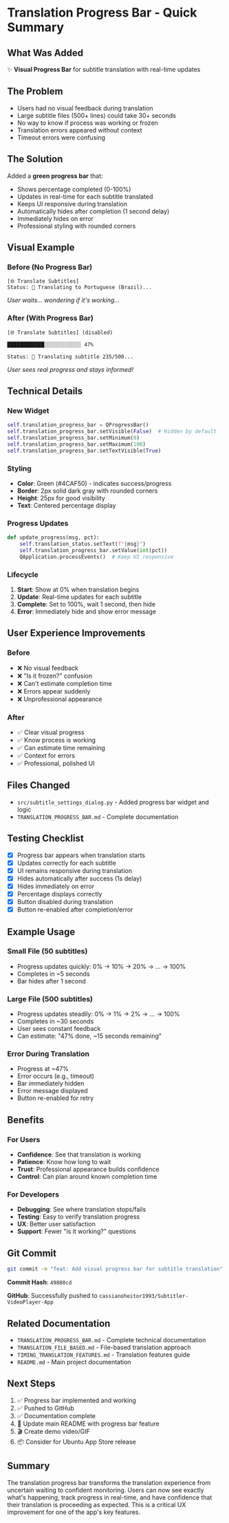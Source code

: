 # Translation Progress Bar - Quick Summary

## What Was Added
✨ **Visual Progress Bar** for subtitle translation with real-time updates

## The Problem
- Users had no visual feedback during translation
- Large subtitle files (500+ lines) could take 30+ seconds
- No way to know if process was working or frozen
- Translation errors appeared without context
- Timeout errors were confusing

## The Solution
Added a **green progress bar** that:
- Shows percentage completed (0-100%)
- Updates in real-time for each subtitle translated
- Keeps UI responsive during translation
- Automatically hides after completion (1 second delay)
- Immediately hides on error
- Professional styling with rounded corners

## Visual Example

### Before (No Progress Bar)
```
[🌐 Translate Subtitles]
Status: 🔄 Translating to Portuguese (Brazil)...
```
*User waits... wondering if it's working...*

### After (With Progress Bar)
```
[🌐 Translate Subtitles] (disabled)

████████████░░░░░░░░░░░░ 47%

Status: 🔄 Translating subtitle 235/500...
```
*User sees real progress and stays informed!*

## Technical Details

### New Widget
```python
self.translation_progress_bar = QProgressBar()
self.translation_progress_bar.setVisible(False)  # Hidden by default
self.translation_progress_bar.setMinimum(0)
self.translation_progress_bar.setMaximum(100)
self.translation_progress_bar.setTextVisible(True)
```

### Styling
- **Color**: Green (#4CAF50) - indicates success/progress
- **Border**: 2px solid dark gray with rounded corners
- **Height**: 25px for good visibility
- **Text**: Centered percentage display

### Progress Updates
```python
def update_progress(msg, pct):
    self.translation_status.setText(f"{msg}")
    self.translation_progress_bar.setValue(int(pct))
    QApplication.processEvents()  # Keep UI responsive
```

### Lifecycle
1. **Start**: Show at 0% when translation begins
2. **Update**: Real-time updates for each subtitle
3. **Complete**: Set to 100%, wait 1 second, then hide
4. **Error**: Immediately hide and show error message

## User Experience Improvements

### Before
- ❌ No visual feedback
- ❌ "Is it frozen?" confusion
- ❌ Can't estimate completion time
- ❌ Errors appear suddenly
- ❌ Unprofessional appearance

### After
- ✅ Clear visual progress
- ✅ Know process is working
- ✅ Can estimate time remaining
- ✅ Context for errors
- ✅ Professional, polished UI

## Files Changed
- `src/subtitle_settings_dialog.py` - Added progress bar widget and logic
- `TRANSLATION_PROGRESS_BAR.md` - Complete documentation

## Testing Checklist
- [x] Progress bar appears when translation starts
- [x] Updates correctly for each subtitle
- [x] UI remains responsive during translation
- [x] Hides automatically after success (1s delay)
- [x] Hides immediately on error
- [x] Percentage displays correctly
- [x] Button disabled during translation
- [x] Button re-enabled after completion/error

## Example Usage

### Small File (50 subtitles)
- Progress updates quickly: 0% → 10% → 20% → ... → 100%
- Completes in ~5 seconds
- Bar hides after 1 second

### Large File (500 subtitles)
- Progress updates steadily: 0% → 1% → 2% → ... → 100%
- Completes in ~30 seconds
- User sees constant feedback
- Can estimate: "47% done, ~15 seconds remaining"

### Error During Translation
- Progress at ~47%
- Error occurs (e.g., timeout)
- Bar immediately hidden
- Error message displayed
- Button re-enabled for retry

## Benefits

### For Users
- **Confidence**: See that translation is working
- **Patience**: Know how long to wait
- **Trust**: Professional appearance builds confidence
- **Control**: Can plan around known completion time

### For Developers
- **Debugging**: See where translation stops/fails
- **Testing**: Easy to verify translation progress
- **UX**: Better user satisfaction
- **Support**: Fewer "is it working?" questions

## Git Commit
```bash
git commit -m "feat: Add visual progress bar for subtitle translation"
```

**Commit Hash**: `49800cd`

**GitHub**: Successfully pushed to `cassianoheitor1993/Subtitler-VideoPlayer-App`

## Related Documentation
- `TRANSLATION_PROGRESS_BAR.md` - Complete technical documentation
- `TRANSLATION_FILE_BASED.md` - File-based translation approach
- `TIMING_TRANSLATION_FEATURES.md` - Translation features guide
- `README.md` - Main project documentation

## Next Steps
1. ✅ Progress bar implemented and working
2. ✅ Pushed to GitHub
3. ✅ Documentation complete
4. 📝 Update main README with progress bar feature
5. 🎬 Create demo video/GIF
6. 📦 Consider for Ubuntu App Store release

## Summary
The translation progress bar transforms the translation experience from uncertain waiting to confident monitoring. Users can now see exactly what's happening, track progress in real-time, and have confidence that their translation is proceeding as expected. This is a critical UX improvement for one of the app's key features.
